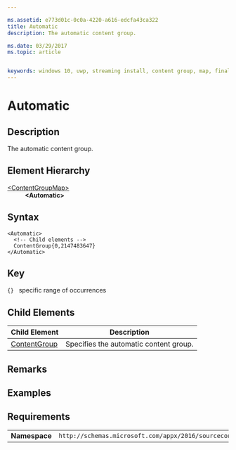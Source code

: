 ```yaml
---

ms.assetid: e773d01c-0c0a-4220-a616-edcfa43ca322 
title: Automatic
description: The automatic content group.

ms.date: 03/29/2017
ms.topic: article


keywords: windows 10, uwp, streaming install, content group, map, final content group, automatic content group
---
```


# Automatic

## Description
The automatic content group.

## Element Hierarchy
<dl>
<dt><a href="element-source-contentgroupmap.md">&lt;ContentGroupMap&gt;</a></dt>
<dd><b>&lt;Automatic&gt;</b></dd>
</dl>

## Syntax
```syntax
<Automatic>
  <!-- Child elements -->
  ContentGroup{0,2147483647}
</Automatic>
```

## Key
`{}`   specific range of occurrences

## Child Elements

| Child Element | Description |
|---------------|-------------|
| [ContentGroup](element-source-automatic-contentgroup.md) | Specifies the automatic content group. |

## Remarks

## Examples

## Requirements
|          |         |
|----------|--------------|
| **Namespace** | `http://schemas.microsoft.com/appx/2016/sourcecontentgroupmap` |